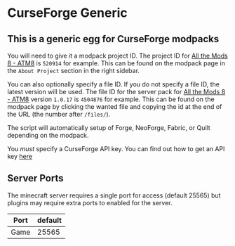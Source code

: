 # CurseForge Generic

## This is a generic egg for CurseForge modpacks

You will need to give it a modpack project ID. The project ID for [All the Mods 8 - ATM8](https://www.curseforge.com/minecraft/modpacks/all-the-mods-8) is `520914` for example.
This can be found on the modpack page in the `About Project` section in the right sidebar.

You can also optionally specify a file ID. If you do not specify a file ID, the latest version will be used. 
The file ID for the server pack for [All the Mods 8 - ATM8](https://www.curseforge.com/minecraft/modpacks/all-the-mods-8) version `1.0.17` is `4504876` for example. 
This can be found on the modpack page by clicking the wanted file and copying the id at the end of the URL (the number after `/files/`).

The script will automatically setup of Forge, NeoForge, Fabric, or Quilt depending on the modpack.

You *must* specify a CurseForge API key. 
You can find out how to get an API key [here](https://support.curseforge.com/en/support/solutions/articles/9000208346-about-the-curseforge-api-and-how-to-apply-for-a-key)

## Server Ports

The minecraft server requires a single port for access (default 25565) but plugins may require extra ports to enabled for the server.

| Port  | default |
|-------|---------|
| Game  | 25565   |